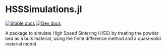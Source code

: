 # HSSSimulations.jl

[![Stable docs](https://img.shields.io/badge/docs-stable-blue.svg)](https://Oliver-Leete.github.io/HSSSimulations.jl/stable)
[![Dev docs](https://img.shields.io/badge/docs-dev-blue.svg)](https://Oliver-Leete.github.io/HSSSimulations.jl/dev)

A package to simulate High Speed Sintering (HSS) by treating the powder bed as
a bulk material, using the finite difference method and a quasi-solid material
model.
